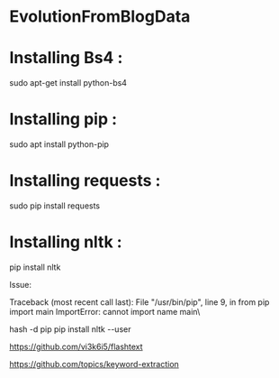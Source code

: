 # EvolutionFromBlogData

# Installing Bs4 :
sudo apt-get install python-bs4

# Installing pip :
sudo apt install python-pip

# Installing requests :
sudo pip install requests

# Installing nltk :

pip install nltk

Issue:

Traceback (most recent call last):
  File "/usr/bin/pip", line 9, in <module>
    from pip import main
ImportError: cannot import name main\\
  
 hash -d pip
 pip install nltk --user
 
 https://github.com/vi3k6i5/flashtext
 
https://github.com/topics/keyword-extraction  
